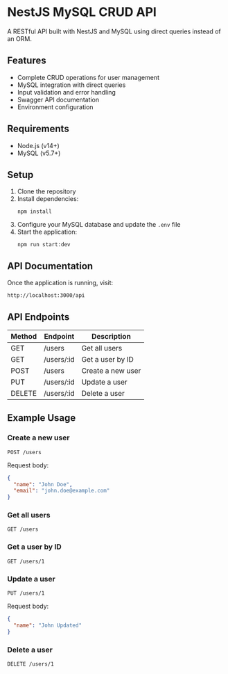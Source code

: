 # NestJS MySQL CRUD API

A RESTful API built with NestJS and MySQL using direct queries instead of an ORM.

## Features

- Complete CRUD operations for user management
- MySQL integration with direct queries
- Input validation and error handling
- Swagger API documentation
- Environment configuration

## Requirements

- Node.js (v14+)
- MySQL (v5.7+)

## Setup

1. Clone the repository
2. Install dependencies:
   ```
   npm install
   ```
3. Configure your MySQL database and update the `.env` file
4. Start the application:
   ```
   npm run start:dev
   ```

## API Documentation

Once the application is running, visit:
```
http://localhost:3000/api
```

## API Endpoints

| Method | Endpoint     | Description        |
|--------|-------------|--------------------|
| GET    | /users      | Get all users      |
| GET    | /users/:id  | Get a user by ID   |
| POST   | /users      | Create a new user  |
| PUT    | /users/:id  | Update a user      |
| DELETE | /users/:id  | Delete a user      |

## Example Usage

### Create a new user

```
POST /users
```

Request body:
```json
{
  "name": "John Doe",
  "email": "john.doe@example.com"
}
```

### Get all users

```
GET /users
```

### Get a user by ID

```
GET /users/1
```

### Update a user

```
PUT /users/1
```

Request body:
```json
{
  "name": "John Updated"
}
```

### Delete a user

```
DELETE /users/1
```